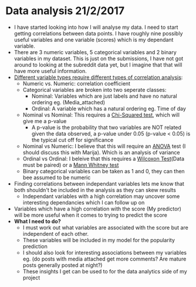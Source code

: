 # Data analysis 21/2/2017

* I have started looking into how I will analyse my data. I need to start getting correlations between data points. I have roughly nine possibly useful variables and one variable \(scores\) which is my dependant variable.
* There are 3 numeric variables, 5 categorical variables and 2 binary variables in my dataset. This is just on the submissions, I have not got around to looking at the subreddit data yet, but I imagine that that will have more useful
 information.
*  [Different variable types require different types of correlation analysis](http://www-users.cs.umn.edu/~ludford/stat_overview.htm):
    * Numeric vs. Numeric: correlation coefficient 
    * Categorical variables are broken into two seperate classes:
        * Nominal: Variables which are just labels and have no natural ordering eg. (Media_attached)
        * Ordinal: A variable which has a natural ordering eg. Time of day
    * Nominal vs Nominal: This requires a [Chi-Squared test](https://en.wikipedia.org/wiki/Chi-squared_test), which will give me a p-value
        * A p-value is the probability that two variables are NOT related given the data observed, a p-value under 0.05 \(p-value < 0.05\) is the typical cut off for significance
    * Nominal vs Numeric: I believe that this will require an [ANOVA](https://en.wikipedia.org/wiki/F-test) test (I should discuss this with Marija). Which is an analysis of variance 
    * Ordinal vs Ordinal: I beleive that this requires a [Wilcoxon Test](https://en.wikipedia.org/wiki/Wilcoxon_signed-rank_test)\(Data must be paired\) or a [Mann Whitney test](https://en.wikipedia.org/wiki/Mann%E2%80%93Whitney_U_test)
    * Binary categorical variables can be taken as 1 and 0, they can then bee assumed to be numeric
* Finding correlations between independant variables lets me know that both shouldn't be included in the analysis as they can skew results
    * Independant variables with a high correlation may uncover some interesting dependancies which I can follow up on
* Variables which have a high correlation with the score \(My predictor\) will be more useful when it comes to trying to predict the score
* **What I need to do?** 
    * I must work out what variables are associated with the score but are independent of each other.
    * These variables will be included in my model for the popularity prediction
    * I should also look for interesting associations between my variables eg. (do posts with media attached get more comments? Are mature posts generally posted at night?)
    * These insights I get can be used to for the data analytics side of my project
